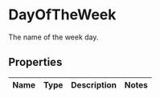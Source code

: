 # DayOfTheWeek

The name of the week day.
## Properties
| Name | Type | Description | Notes |
| ------------ | ------------- | ------------- | ------------- |


